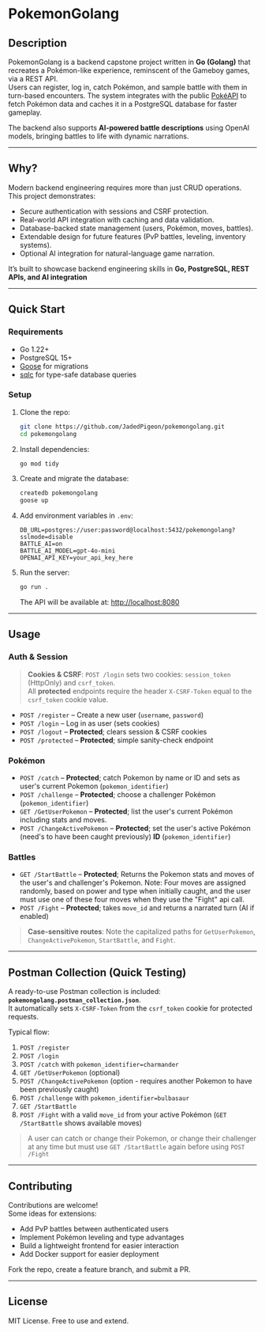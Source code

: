 # PokemonGolang

## Description
PokemonGolang is a backend capstone project written in **Go (Golang)** that recreates a Pokémon-like experience, reminscent of the Gameboy games, via a REST API.  
Users can register, log in, catch Pokémon, and sample battle with them in turn-based encounters. The system integrates with the public [PokéAPI](https://pokeapi.co/) to fetch Pokémon data and caches it in a PostgreSQL database for faster gameplay.  

The backend also supports **AI-powered battle descriptions** using OpenAI models, bringing battles to life with dynamic narrations.

---

## Why?
Modern backend engineering requires more than just CRUD operations. This project demonstrates:
- Secure authentication with sessions and CSRF protection.  
- Real-world API integration with caching and data validation.  
- Database-backed state management (users, Pokémon, moves, battles).  
- Extendable design for future features (PvP battles, leveling, inventory systems).  
- Optional AI integration for natural-language game narration.  

It’s built to showcase backend engineering skills in **Go, PostgreSQL, REST APIs, and AI integration**

---

## Quick Start

### Requirements
- Go 1.22+
- PostgreSQL 15+
- [Goose](https://github.com/pressly/goose) for migrations
- [sqlc](https://sqlc.dev/) for type-safe database queries

### Setup
1. Clone the repo:
   ```bash
   git clone https://github.com/JadedPigeon/pokemongolang.git
   cd pokemongolang
   ```

2. Install dependencies:
   ```bash
   go mod tidy
   ```

3. Create and migrate the database:
   ```bash
   createdb pokemongolang
   goose up
   ```

4. Add environment variables in `.env`:
   ```env
   DB_URL=postgres://user:password@localhost:5432/pokemongolang?sslmode=disable
   BATTLE_AI=on
   BATTLE_AI_MODEL=gpt-4o-mini
   OPENAI_API_KEY=your_api_key_here
   ```

5. Run the server:
   ```bash
   go run .
   ```
   The API will be available at: [http://localhost:8080](http://localhost:8080)

---

## Usage

### Auth & Session
> **Cookies & CSRF**: `POST /login` sets two cookies: `session_token` (HttpOnly) and `csrf_token`.  
> All **protected** endpoints require the header `X-CSRF-Token` equal to the `csrf_token` cookie value.

- `POST /register` – Create a new user (`username`, `password`)  
- `POST /login` – Log in as user (sets cookies)  
- `POST /logout` – **Protected**; clears session & CSRF cookies  
- `POST /protected` – **Protected**; simple sanity-check endpoint

### Pokémon
- `POST /catch` – **Protected**; catch Pokemon by name or ID and sets as user's current Pokemon (`pokemon_identifier`)  
- `POST /challenge` – **Protected**; choose a challenger Pokémon (`pokemon_identifier`)  
- `GET /GetUserPokemon` – **Protected**; list the user's current Pokémon including stats and moves.
- `POST /ChangeActivePokemon` – **Protected**; set the user's active Pokémon (need's to have been caught previously) **ID** (`pokemon_identifier`)  

### Battles
- `GET /StartBattle` – **Protected**; Returns the Pokemon stats and moves of the user's and challenger's Pokemon. Note: Four moves are assigned randomly, based on power and type when initially caught, and the user must use one of these four moves when they use the "Fight" api call.
- `POST /Fight` – **Protected**; takes `move_id` and returns a narrated turn (AI if enabled)  

> **Case-sensitive routes**: Note the capitalized paths for `GetUserPokemon`, `ChangeActivePokemon`, `StartBattle`, and `Fight`.

---

## Postman Collection (Quick Testing)

A ready-to-use Postman collection is included: **`pokemongolang.postman_collection.json`**.  
It automatically sets `X-CSRF-Token` from the `csrf_token` cookie for protected requests.

Typical flow:
1. `POST /register`  
2. `POST /login`  
3. `POST /catch` with `pokemon_identifier=charmander`  
4. `GET /GetUserPokemon` (optional)
5. `POST /ChangeActivePokemon` (option - requires another Pokemon to have been previously caught)
6. `POST /challenge` with `pokemon_identifier=bulbasaur`  
7. `GET /StartBattle`  
8. `POST /Fight` with a valid `move_id` from your active Pokémon (`GET /StartBattle` shows available moves)

> A user can catch or change their Pokemon, or change their challenger at any time but must use `GET /StartBattle` again before using `POST /Fight`

---

## Contributing
Contributions are welcome!  
Some ideas for extensions:
- Add PvP battles between authenticated users  
- Implement Pokémon leveling and type advantages  
- Build a lightweight frontend for easier interaction  
- Add Docker support for easier deployment  

Fork the repo, create a feature branch, and submit a PR.  

---

## License
MIT License. Free to use and extend.  
